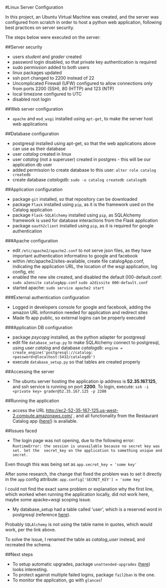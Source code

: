 #Linux Server Configuration

In this project, an Ubuntu Virtual Machine was created, and the server was
configured from scratch in order to host a python web application, following
best practices on server security.

The steps below were executed on the server:

##Server security
- users *student* and *grader* created
- password login disabled, so that private key authentication is required
- sudo permission added to both users
- linux packages updated
- ssh port changed to 2200 instead of 22
- Uncomplicated Firewall (UFW) configured to allow connections only from
ports 2200 (SSH), 80 (HTTP) and 123 (NTP)
- local timezone configured to UTC
- disabled root login

##Web server configuration
- `apache` and `mod_wsgi` installed using `apt-get`, to make the server host
web applications

##Database configuration
- postgresql installed using apt-get, so that the web applications above
can use as their database
- user *catalog* created in linux
- user *catalog* (not a superuser) created in postgres - this will be our 
application db user
- added permission to create database to this user: `alter role catalog createdb`
- create database *catalogdb*: `sudo -u catalog createdb catalogdb`

##Application configuration
- package `git` installed, so that repository can be downloaded
- package `Flask` installed using `pip`, as it is the framework used on 
the Catalog application
- package `Flask-SQLAlchemy` installed using `pip`, as SQLAlchemy framework
is used for database interactions from the Flask application
- package `oauth2client` installed using `pip`, as it is required for 
google authentication

###Apache configuration
- edit `/etc/apache2/apache2.conf` to not serve json files, as they have important 
authentication informatino to google and facebook
- within /etc/apache2/sites-available, create file catalogApp.conf, indicating
the application URL, the location of the wsgi application, log config, etc
- enabled the new site created, and disabled the default 000-default.conf:
`sudo a2ensite catalogApp.conf`
`sudo a2dissite 000-default.conf`
- started apache: `sudo service apache2 start`

###External authentication configuration
- Logged in developers console for google and facebook, adding the amazon URL information
needed for application and redirect sites
- Made fb app public, so external logins can be properly executed

###Application DB configuration
- package *psycopg* installed, as the python adapter for postgresql
- edit file `database_setup.py` to make SQLAlchemy connect to postgresql,
using user *catalog* and database *catalogdb*:
`engine = create_engine('postgresql://catalog:<password>@localhost:5432/catalogdb')`
- execute `database_setup.py` so that tables are created properly

##Accessing the server
- The ubuntu server hosting the application ip address is **52.35.167.125**, and ssh service
is running on port **2200**. To login, execute: 
`ssh -i <private key> grader@52.35.167.125 -p 2200`

##Running the application
- access the URL http://ec2-52-35-167-125.us-west-2.compute.amazonaws.com/ , and all functionality
from the Restaurant Catalog app ([here!](https://github.com/thiagos/RestaurantCatalogApp)) is 
available.

##Issues faced
- The login page was not opening, due to the following error: 
`RuntimeError: the session is unavailable because no secret key was set. Set the 
secret_key on the application to something unique and secret.`

Even though this was being set as `app.secret_key = 'some key'`

After some research, the change that fixed the problem was to set it directly in the `app`
config attribute: `app.config['SECRET_KEY'] = 'some key'`

I could not find the exact same problem or explanation why the first line, which worked when
running the application locally, did not work here, maybe some apacke+wsgi scoping issue.

- My database_setup had a table called 'user', which is a reserved word in postgresql (reference
[here](http://stackoverflow.com/questions/22256124/cannot-create-a-database-table-named-user-in-postgresql)).

Probably `SQLAlchemy` is not using the table name in quotes, which would work, per the link above.

To solve the issue, I renamed the table as *catalog_user* instead, and recreated the schema. 

##Next steps

- To setup automatic upgrades, package `unattended-upgrades` ([here](https://wiki.debian.org/UnattendedUpgrades)) looks interesting.
- To protect against multiple failed logins, package `fail2ban` is the one.
- To monitor the application, go with `glances`! 